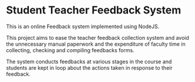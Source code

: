# Student Teacher Feedback System


This is an online Feedback system implemented using NodeJS.

This project aims to ease the teacher feedback collection system and avoid the unnecessary manual paperwork and the expenditure of faculty time in collecting, checking and compiling feedbacks forms. 

The system conducts feedbacks at various stages in the course and students are kept in loop about the actions taken in response to their feedback. 
